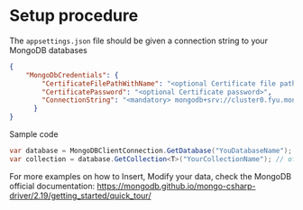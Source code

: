 # Setup procedure

The `appsettings.json` file should be given a connection string to your MongoDB databases
```json
{
	"MongoDbCredentials": {
	    "CertificateFilePathWithName": "<optional Certificate file path with name [pfx file]>",
	    "CertificatePassword": "<optional Certificate password>",
	    "ConnectionString": "<mandatory> mongodb+srv://cluster0.fyu.mongodb.net/?authSource=%24external&authMechanism=MONGODB-X509&retryWrites=true&w=majority"
	  }
}
```

Sample code
```csharp
var database = MongoDBClientConnection.GetDatabase("YouDatabaseName");
var collection = database.GetCollection<T>("YourCollectionName"); // of type T
```
For more examples on how to Insert, Modify your data, check the MongoDB official documentation: https://mongodb.github.io/mongo-csharp-driver/2.19/getting_started/quick_tour/
